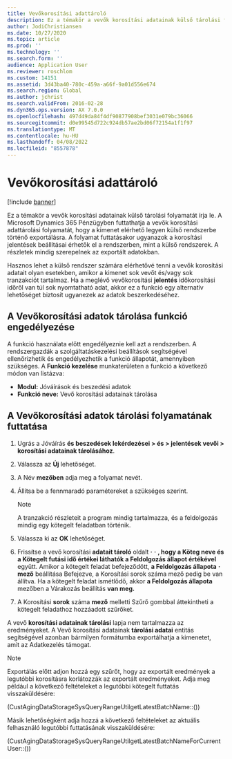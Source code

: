 ```yaml
---
title: Vevőkorosítási adattároló
description: Ez a témakör a vevők korosítási adatainak külső tárolási folyamatát írja le. A vevői korosítási adattárolási folyamat futtatásával elérhetővé teszi a kimenetet egy külső rendszerbe történő exportálásra.
author: JodiChristiansen
ms.date: 10/27/2020
ms.topic: article
ms.prod: ''
ms.technology: ''
ms.search.form: ''
audience: Application User
ms.reviewer: roschlom
ms.custom: 14151
ms.assetid: 3d43ba40-780c-459a-a66f-9a01d556e674
ms.search.region: Global
ms.author: jchrist
ms.search.validFrom: 2016-02-28
ms.dyn365.ops.version: AX 7.0.0
ms.openlocfilehash: 497d49da84f4df90877908bef3031e079bc36066
ms.sourcegitcommit: d0e99545d722c924db57ae2bd06f72154a1f1f97
ms.translationtype: MT
ms.contentlocale: hu-HU
ms.lasthandoff: 04/08/2022
ms.locfileid: "8557878"
---
```

# <a name="customer-aging-data-storage"></a>Vevőkorosítási adattároló

[!include [banner](../includes/banner.md)]


Ez a témakör a vevők korosítási adatainak külső tárolási folyamatát írja le. A Microsoft Dynamics 365 Pénzügyben futtathatja a vevők korosítási adattárolási folyamatát, hogy a kimenet elérhető legyen külső rendszerbe történő exportálásra. A folyamat futtatásakor ugyanazok a korosítási jelentések beállításai érhetők el a rendszerben, mint a külső rendszerek. A részletek mindig szerepelnek az exportált adatokban.

Hasznos lehet a külső rendszer számára elérhetővé tenni a vevők korosítási adatait olyan esetekben, amikor a kimenet sok vevőt és/vagy sok tranzakciót tartalmaz. Ha a meglévő vevőkorosítási **jelentés** időkorosítási időről van túl sok nyomtatható adat, akkor ez a funkció egy alternatív lehetőséget biztosít ugyanezek az adatok beszerkedéséhez.

## <a name="enable-the-customer-aging-data-storage-feature"></a>A Vevőkorosítási adatok tárolása funkció engedélyezése

A funkció használata előtt engedélyeznie kell azt a rendszerben. A rendszergazdák a szolgáltatáskezelési beállítások segítségével ellenőrizhetik és engedélyezhetik a funkció állapotát, amennyiben szükséges. A **Funkció kezelése** munkaterületen a funkció a következő módon van listázva:

- **Modul:** Jóváírások és beszedési adatok
- **Funkció neve:** Vevő korosítási adatainak tárolása

## <a name="run-the-customer-aging-data-storage-process"></a>A Vevőkorosítási adatok tárolási folyamatának futtatása

1. Ugrás a Jóváírás **és beszedések lekérdezései \> és \> jelentések vevői \> korosítási adatainak tárolásához**.
2. Válassza az **Új** lehetőséget.
3. A Név **mezőben** adja meg a folyamat nevét.
4. Állítsa be a fennmaradó paramétereket a szükséges szerint.

    > [!NOTE]
    > A tranzakció részleteit a program mindig tartalmazza, és a feldolgozás mindig egy kötegelt feladatban történik.

5. Válassza ki az **OK** lehetőséget.
6. Frissítse a vevő korosítási **adatait tároló** oldalt **·** **·** **, hogy a Köteg neve és a Kötegelt futási idő értékei láthatók a Feldolgozás állapot értékével** együtt. Amikor a kötegelt feladat befejeződött, **a Feldolgozás állapota** **·** **mező** beállítása Befejezve, a Korosítási sorok száma mező pedig be van állítva. Ha a kötegelt feladat ismétlődő, akkor **a Feldolgozás állapota** mezőben a Várakozás beállítás **van meg.**
7. A Korosítási **sorok** száma **mező** melletti Szűrő gombbal áttekintheti a kötegelt feladathoz hozzáadott szűrőket.

A vevő **korosítási adatainak tárolási** lapja nem tartalmazza az eredményeket. A Vevő korosítási adatainak **tárolási adatai** entitás segítségével azonban bármilyen formátumba exportálhatja a kimenetet, amit az Adatkezelés támogat.

> [!NOTE]
> Exportálás előtt adjon hozzá egy szűrőt, hogy az exportált eredmények a legutóbbi korosításra korlátozzák az exportált eredményeket. Adja meg például a következő feltételeket a legutóbbi kötegelt futtatás visszaküldésére:
>
> (CustAgingDataStorageSysQueryRangeUtilgetLatestBatchName::())
>
> Másik lehetőségként adja hozzá a következő feltételeket az aktuális felhasználó legutóbbi futtatásának visszaküldésére:
>
> (CustAgingDataStorageSysQueryRangeUtilgetLatestBatchNameForCurrentUser::())

